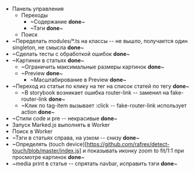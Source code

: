 * Панель управления
  * Переходы
    * ~Содержание **done**~
    * ~Тэги **done**~
  * Поиск
* ~Переделать modules/*.ts на классы -- не вышло, получается один singleton, не смысла **done**~
* ~Сделать тесты с обработкой ошибок **done**~
* ~Картинки в статьях **done**~
  * ~Ограничить максимальные размеры картинок **done**~
  * ~Preview **done**~
    * ~Масштабирование в Preview **done**~
* ~Переход из статьи по клику на тег на список статей по тегу **done**~
  * ~В storybook возникает ошибка router-link -- заменил на fake-router-link **done**~
  * ~Клик по tag-item вызывает :click -- fake-router-link использует action **done**~
* ~Стили code и pre -- некрасивые **done**~
* Запуск Marked.js выполнять в Worker
* Поиск в Worker
* ~Тэги в статьях справа, на узком -- снизу **done**~
* ~Определять (touch device)[https://github.com/rafrex/detect-touch/blob/master/index.js] и показывать иконку zoom to fit/1:1 при просмотре картинок **done**~
* ~media print в статье -- спрятать navbar, исправить тэги **done**~